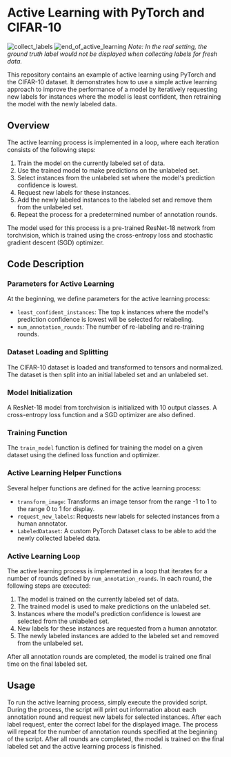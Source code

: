 # Active Learning with PyTorch and CIFAR-10

![collect_labels](https://github.com/jmayank23/ActiveLearning_CIFAR10/assets/27727185/de1e9c8d-7f09-40b3-86e1-e7cbbd0fa86a)
![end_of_active_learning](https://github.com/jmayank23/ActiveLearning_CIFAR10/assets/27727185/bfc188f1-0ce8-46cf-bb89-c988fa1cbc15)
*Note: In the real setting, the ground truth label would not be displayed when collecting labels for fresh data.*

This repository contains an example of active learning using PyTorch and the CIFAR-10 dataset. It demonstrates how to use a simple active learning approach to improve the performance of a model by iteratively requesting new labels for instances where the model is least confident, then retraining the model with the newly labeled data.

## Overview

The active learning process is implemented in a loop, where each iteration consists of the following steps:

1. Train the model on the currently labeled set of data.
2. Use the trained model to make predictions on the unlabeled set.
3. Select instances from the unlabeled set where the model's prediction confidence is lowest.
4. Request new labels for these instances.
5. Add the newly labeled instances to the labeled set and remove them from the unlabeled set.
6. Repeat the process for a predetermined number of annotation rounds.

The model used for this process is a pre-trained ResNet-18 network from torchvision, which is trained using the cross-entropy loss and stochastic gradient descent (SGD) optimizer.

## Code Description

### Parameters for Active Learning

At the beginning, we define parameters for the active learning process:

- `least_confident_instances`: The top k instances where the model's prediction confidence is lowest will be selected for relabeling.
- `num_annotation_rounds`: The number of re-labeling and re-training rounds.

### Dataset Loading and Splitting

The CIFAR-10 dataset is loaded and transformed to tensors and normalized. The dataset is then split into an initial labeled set and an unlabeled set.

### Model Initialization

A ResNet-18 model from torchvision is initialized with 10 output classes. A cross-entropy loss function and a SGD optimizer are also defined.

### Training Function

The `train_model` function is defined for training the model on a given dataset using the defined loss function and optimizer.

### Active Learning Helper Functions

Several helper functions are defined for the active learning process:

- `transform_image`: Transforms an image tensor from the range -1 to 1 to the range 0 to 1 for display.
- `request_new_labels`: Requests new labels for selected instances from a human annotator.
- `LabeledDataset`: A custom PyTorch Dataset class to be able to add the newly collected labeled data.

### Active Learning Loop

The active learning process is implemented in a loop that iterates for a number of rounds defined by `num_annotation_rounds`. In each round, the following steps are executed:

1. The model is trained on the currently labeled set of data.
2. The trained model is used to make predictions on the unlabeled set.
3. Instances where the model's prediction confidence is lowest are selected from the unlabeled set.
4. New labels for these instances are requested from a human annotator.
5. The newly labeled instances are added to the labeled set and removed from the unlabeled set.

After all annotation rounds are completed, the model is trained one final time on the final labeled set.

## Usage

To run the active learning process, simply execute the provided script. During the process, the script will print out information about each annotation round and request new labels for selected instances. After each label request, enter the correct label for the displayed image. The process will repeat for the number of annotation rounds specified at the beginning of the script. After all rounds are completed, the model is trained on the final labeled set and the active learning process is finished.
